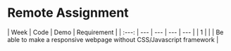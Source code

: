 
# Remote Assignment 


| Week | Code | Demo | Requirement | 
| :---: | --- | --- | --- | --- | 
| 1 | |  | Be able to make a responsive webpage without CSS/Javascript framework |  

